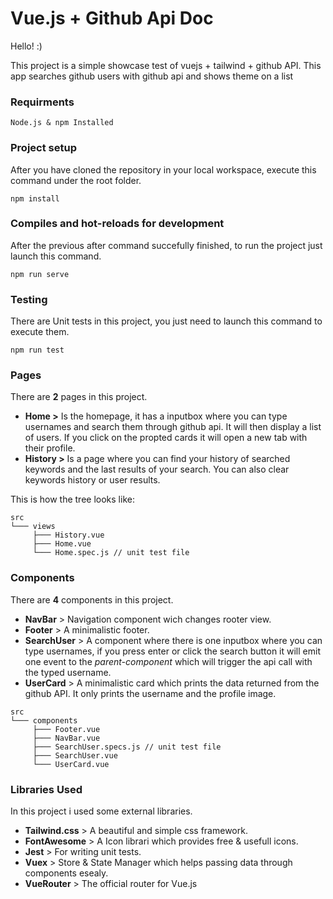 # Vue.js + Github Api  Doc

Hello! :) 

This project is a simple showcase test of vuejs + tailwind + github API.
This app searches github users with github api and shows theme on a list

### Requirments
```
Node.js & npm Installed 
```

### Project setup
After you have cloned the repository in your local workspace, execute this command under the root folder.
```
npm install
```

### Compiles and hot-reloads for development
After the previous after command succefully finished, to run the project just launch this command.
```
npm run serve
```

### Testing
There are Unit tests in this project, you just need to launch this command to execute them.
```
npm run test
```

### Pages
There are **2** pages in this project.
* **Home >** Is the homepage, it has a inputbox where you can type usernames and search them through github api. It will then display a list of users. If you click on the propted cards it will open a new tab with their profile. 
* **History >** Is a page where you can find your history of searched keywords and the last results of your search. You can also clear keywords history or user results.

This is how the tree looks like:
```
src
└─── views 
     ├─── History.vue
     ├─── Home.vue
     └─── Home.spec.js // unit test file
```
  
### Components
There are **4** components in this project. 

* **NavBar** > Navigation component wich changes rooter view.
* **Footer** > A minimalistic footer.
* **SearchUser** > A component where there is one inputbox where you can type usernames, if you press enter or click the search button it will emit one event to the *parent-component* which will trigger the api call with the typed username.
* **UserCard** > A minimalistic card which prints the data returned from the github API. It only prints the username and the profile image.


```
src
└─── components 
     ├─── Footer.vue
     ├─── NavBar.vue
     ├─── SearchUser.specs.js // unit test file
     ├─── SearchUser.vue
     └─── UserCard.vue
```

### Libraries Used
In this project i used some external libraries.
* **Tailwind.css** > A beautiful and simple css framework.
* **FontAwesome** > A Icon librari which provides free & usefull icons.
* **Jest** > For writing unit tests.
* **Vuex** > Store & State Manager which helps passing data through components esealy.
* **VueRouter** > The official router for Vue.js 